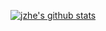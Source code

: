 [![jzhe's github stats](https://github-readme-stats.vercel.app/api?username=jzhe886&show_icons=true&theme=radical)](https://github.com/anuraghazra/github-readme-stats)
